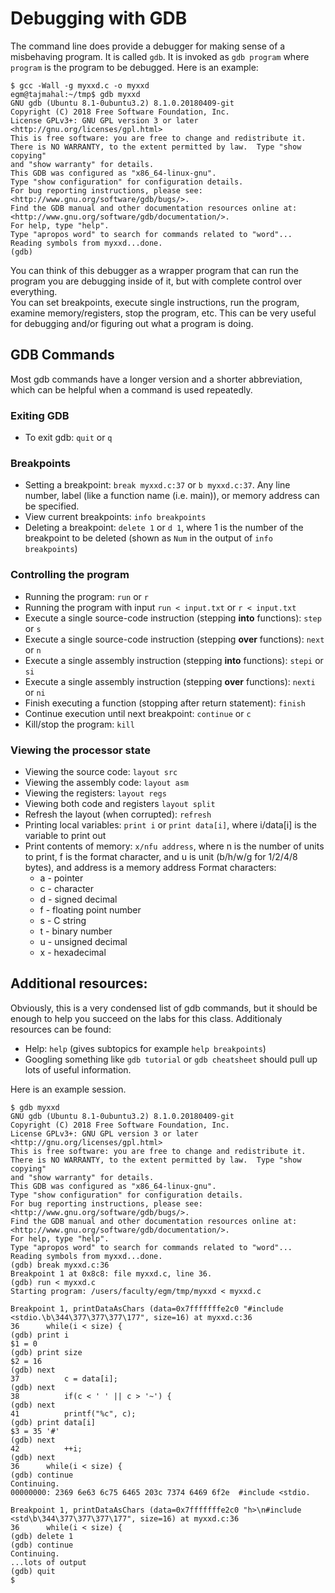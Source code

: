 # Debugging with GDB

The command line does provide a debugger for making sense of a misbehaving program. It is called `gdb`. It is invoked as `gdb program` where `program` is the program to be debugged.
Here is an example: 

```
$ gcc -Wall -g myxxd.c -o myxxd
egm@tajmahal:~/tmp$ gdb myxxd
GNU gdb (Ubuntu 8.1-0ubuntu3.2) 8.1.0.20180409-git
Copyright (C) 2018 Free Software Foundation, Inc.
License GPLv3+: GNU GPL version 3 or later <http://gnu.org/licenses/gpl.html>
This is free software: you are free to change and redistribute it.
There is NO WARRANTY, to the extent permitted by law.  Type "show copying"
and "show warranty" for details.
This GDB was configured as "x86_64-linux-gnu".
Type "show configuration" for configuration details.
For bug reporting instructions, please see:
<http://www.gnu.org/software/gdb/bugs/>.
Find the GDB manual and other documentation resources online at:
<http://www.gnu.org/software/gdb/documentation/>.
For help, type "help".
Type "apropos word" to search for commands related to "word"...
Reading symbols from myxxd...done.
(gdb) 
```

You can think of this debugger as a wrapper program that can run the program you are debugging inside of it, but with complete control over everything.  
You can set breakpoints, execute single instructions, run the program, examine memory/registers, stop the program, etc. 
This can be very useful for debugging and/or figuring out what a program is doing. 

## GDB Commands
Most gdb commands have a longer version and a shorter abbreviation, which can be helpful when a command is used repeatedly. 

### Exiting GDB
* To exit gdb: `quit` or `q`

### Breakpoints
* Setting a breakpoint: `break myxxd.c:37` or `b myxxd.c:37`.  Any line number, label (like a function name (i.e. main)), or memory address can be specified. 
* View current breakpoints: `info breakpoints` 
* Deleting a breakpoint: `delete 1` or `d 1`, where 1 is the number of the breakpoint to be deleted (shown as `Num` in the output of `info breakpoints`)

### Controlling the program
* Running the program: `run` or `r`
* Running the program with input `run < input.txt` or `r < input.txt`
* Execute a single source-code instruction (stepping **into** functions): `step` or `s`
* Execute a single source-code instruction (stepping **over** functions): `next` or `n`
* Execute a single assembly instruction (stepping **into** functions): `stepi` or `si`
* Execute a single assembly instruction (stepping **over** functions): `nexti` or `ni`
* Finish executing a function (stopping after return statement): `finish`
* Continue execution until next breakpoint: `continue` or `c`
* Kill/stop the program: `kill`

### Viewing the processor state
* Viewing the source code: `layout src`
* Viewing the assembly code: `layout asm`
* Viewing the registers: `layout regs`
* Viewing both code and registers `layout split`
* Refresh the layout (when corrupted): `refresh`
* Printing local variables: `print i` or `print data[i]`, where i/data[i] is the variable to print out
* Print contents of memory: `x/nfu address`, where n is the number of units to print, f is the format character, and u is unit (b/h/w/g for 1/2/4/8 bytes), and address is a memory address  Format characters:
  * a - pointer
  * c - character
  * d - signed decimal
  * f - floating point number
  * s - C string
  * t - binary number
  * u - unsigned decimal
  * x - hexadecimal

## Additional resources:
Obviously, this is a very condensed list of gdb commands, but it should be enough to help you succeed on the labs for this class. Additionaly resources can be found: 

  * Help: `help` (gives subtopics for example `help breakpoints`)
  * Googling something like `gdb tutorial` or `gdb cheatsheet` should pull up lots of useful information. 

Here is an example session.

```
$ gdb myxxd
GNU gdb (Ubuntu 8.1-0ubuntu3.2) 8.1.0.20180409-git
Copyright (C) 2018 Free Software Foundation, Inc.
License GPLv3+: GNU GPL version 3 or later <http://gnu.org/licenses/gpl.html>
This is free software: you are free to change and redistribute it.
There is NO WARRANTY, to the extent permitted by law.  Type "show copying"
and "show warranty" for details.
This GDB was configured as "x86_64-linux-gnu".
Type "show configuration" for configuration details.
For bug reporting instructions, please see:
<http://www.gnu.org/software/gdb/bugs/>.
Find the GDB manual and other documentation resources online at:
<http://www.gnu.org/software/gdb/documentation/>.
For help, type "help".
Type "apropos word" to search for commands related to "word"...
Reading symbols from myxxd...done.
(gdb) break myxxd.c:36 
Breakpoint 1 at 0x8c8: file myxxd.c, line 36.
(gdb) run < myxxd.c
Starting program: /users/faculty/egm/tmp/myxxd < myxxd.c

Breakpoint 1, printDataAsChars (data=0x7fffffffe2c0 "#include <stdio.\b\344\377\377\377\177", size=16) at myxxd.c:36
36		while(i < size) {
(gdb) print i
$1 = 0
(gdb) print size
$2 = 16
(gdb) next
37			c = data[i];
(gdb) next
38			if(c < ' ' || c > '~') {
(gdb) next
41			printf("%c", c);
(gdb) print data[i]
$3 = 35 '#'
(gdb) next
42			++i;
(gdb) next
36		while(i < size) {
(gdb) continue
Continuing.
00000000: 2369 6e63 6c75 6465 203c 7374 6469 6f2e  #include <stdio.

Breakpoint 1, printDataAsChars (data=0x7fffffffe2c0 "h>\n#include <std\b\344\377\377\377\177", size=16) at myxxd.c:36
36		while(i < size) {
(gdb) delete 1
(gdb) continue
Continuing.
...lots of output
(gdb) quit
$
```
